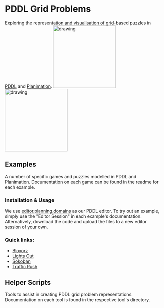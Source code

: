# PDDL Grid Problems

Exploring the representation and visualisation of grid-based puzzles in [PDDL](https://en.wikipedia.org/wiki/Planning_Domain_Definition_Language) and [Planimation](https://planimation.planning.domains/).
<img src="https://prideout.net/blog/group_theory/Bloxorz.gif" alt="drawing" height="200"/>
<img src="https://upload.wikimedia.org/wikipedia/commons/4/4b/Sokoban_ani.gif" alt="drawing" height="200"/>

## Examples

A number of specific games and puzzles modelled in PDDL and Planimation. Documentation on each game can be found in the readme for each example.

### Installation & Usage

We use [editor.planning.domains](http://editor.planning.domains/) as our PDDL editor. To try out an example, simply use the "Editor Session" in each example's documentation. Alternatively, download the code and upload the files to a new editor session of your own.

### Quick links:

- [Bloxorz](examples/bloxorz)
- [Lights Out](examples/lights-out)
- [Sokoban](examples/sokoban)
- [Traffic Rush](examples/traffic-rush)

## Helper Scripts

Tools to assist in creating PDDL grid problem representations. Documentation on each tool is found in the respective tool's directory.